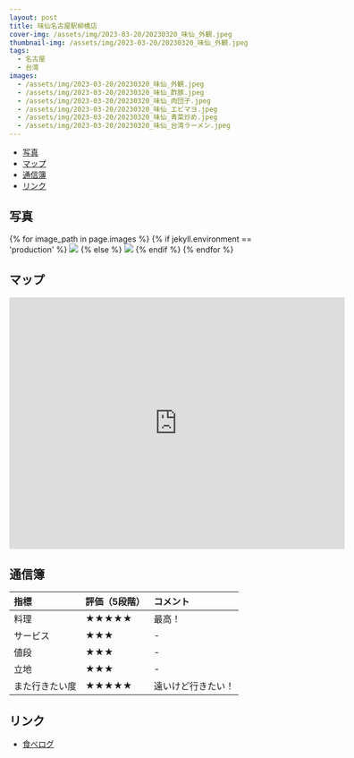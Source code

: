 ```yaml
---
layout: post
title: 味仙名古屋駅柳橋店
cover-img: /assets/img/2023-03-20/20230320_味仙_外観.jpeg
thumbnail-img: /assets/img/2023-03-20/20230320_味仙_外観.jpeg
tags:
  - 名古屋
  - 台湾
images:
  - /assets/img/2023-03-20/20230320_味仙_外観.jpeg
  - /assets/img/2023-03-20/20230320_味仙_酢豚.jpeg
  - /assets/img/2023-03-20/20230320_味仙_肉団子.jpeg
  - /assets/img/2023-03-20/20230320_味仙_エビマヨ.jpeg
  - /assets/img/2023-03-20/20230320_味仙_青菜炒め.jpeg
  - /assets/img/2023-03-20/20230320_味仙_台湾ラーメン.jpeg
---
```


<!-- TOC -->

- [写真](#写真)
- [マップ](#マップ)
- [通信簿](#通信簿)
- [リンク](#リンク)

<!-- /TOC -->

## 写真

{% for image_path in page.images %}
{% if jekyll.environment == 'production' %}
<img src="https://raw.githubusercontent.com/taira1117/fukuyama_izakaya/master/{{ image_path }}">
{% else %}
<img src="{{ image_path }}">
{% endif %}
{% endfor %}

## マップ

<iframe src="https://www.google.com/maps/embed?pb=!1m18!1m12!1m3!1d3261.4625179211416!2d136.88303227560127!3d35.170023057887086!2m3!1f0!2f0!3f0!3m2!1i1024!2i768!4f13.1!3m3!1m2!1s0x600376d94e1f1571%3A0x5999d5601810f014!2z5ZGz5LuZ77yI44G_44Gb44KT77yJIOWQjeWPpOWxi-mnheW6lyAo5p-z5qmLKQ!5e0!3m2!1sja!2sjp!4v1682503387846!5m2!1sja!2sjp" width="600" height="450" style="border:0;" allowfullscreen="" loading="lazy" referrerpolicy="no-referrer-when-downgrade"></iframe>

## 通信簿

| 指標 | 評価（5段階） | コメント |
| :------ |:--- | :--- |
| 料理 | ★★★★★ | 最高！ |
| サービス | ★★★ | - |
| 値段 | ★★★ | - |
| 立地 | ★★★ | - |
| また行きたい度 | ★★★★★ | 遠いけど行きたい！ |

## リンク

- [食べログ](https://tabelog.com/aichi/A2301/A230101/23051583/)
